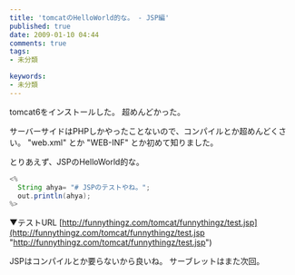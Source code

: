 ```yaml
---
title: 'tomcatのHelloWorld的な。 - JSP編'
published: true
date: 2009-01-10 04:44
comments: true
tags:
- 未分類

keywords:
- 未分類
---
```

tomcat6をインストールした。
超めんどかった。

サーバーサイドはPHPしかやったことないので、コンパイルとか超めんどくさい。
"web.xml" とか "WEB-INF" とか初めて知りました。

とりあえず、JSPのHelloWorld的な。

```java
<%
  String ahya= "# JSPのテストやね。";
  out.println(ahya);
%>
```

▼テストURL
[http://funnythingz.com/tomcat/funnythingz/test.jsp](http://funnythingz.com/tomcat/funnythingz/test.jsp "http://funnythingz.com/tomcat/funnythingz/test.jsp")

JSPはコンパイルとか要らないから良いね。
サーブレットはまた次回。